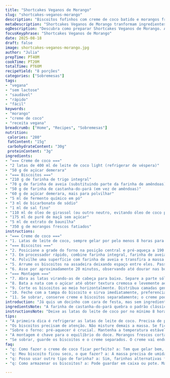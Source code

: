 ```yaml
---
title: "Shortcakes Veganos de Morango"
slug: "shortcakes-veganos-morango"
description: "Biscoitos fofinhos com creme de coco batido e morangos frescos, sem ingredientes de origem animal nem lactose. A massa tem toque de farinha de aveia para textura leve e farinha de amêndoas substituída por farinha de castanha-do-pará. O creme usa leite de coco com menos gordura e açúcar demerara, evitando excesso de doçura. A montagem traz contraste de texturas e frescor das frutas. Uma variação que exige atenção ao ponto da massa, dispensando ovos e laticínios, mantendo a leveza e sabor marcante dos morangos maduros. Técnica simples, ideal pra quem curte cozinha prática com toque gourmet."
metaDescription: "Shortcakes Veganos de Morango tranformam ingredientes simples em sabor puro e textura leve. Perfeitos para quem busca um doce sem culpa."
ogDescription: "Descubra como preparar Shortcakes Veganos de Morango. A combinação de morangos frescos com creme de coco é irresistível."
focusKeyphrase: "Shortcakes Veganos de Morango"
date: 2025-08-18
draft: false
image: shortcakes-veganos-morango.jpg
author: "Julia"
prepTime: PT40M
cookTime: PT20M
totalTime: PT60M
recipeYield: "8 porções"
categories: ["Sobremesas"]
tags:
- "vegana"
- "sem lactose"
- "saudável"
- "rápido"
- "fácil"
keywords:
- "morango"
- "creme de coco"
- "receita vegana"
breadcrumb: ["Home", "Recipes", "Sobremesas"]
nutrition: 
 calories: "280"
 fatContent: "15g"
 carbohydrateContent: "30g"
 proteinContent: "3g"
ingredients:
- "=== Creme de coco ==="
- "2 latas de 400 ml de leite de coco light (refrigerar de véspera)"
- "50 g de açúcar demerara"
- "=== Biscoitos ==="
- "210 g de farinha de trigo integral"
- "70 g de farinha de aveia (substituindo parte da farinha de amêndoas)"
- "50 g de farinha de castanha-do-pará (em vez de amêndoas)"
- "60 g de açúcar demerara, mais para polvilhar"
- "5 ml de fermento químico em pó"
- "3 ml de bicarbonato de sódio"
- "1 ml de sal fino"
- "110 ml de óleo de girassol (ou outro neutro, evitando óleo de coco por sabor forte)"
- "175 ml de purê de maçã sem açúcar"
- "5 ml de extrato de baunilha"
- "350 g de morangos frescos fatiados"
instructions:
- "=== Creme de coco ==="
- "1. Latas de leite de coco, sempre gelar por pelo menos 8 horas para firmar a gordura. Nada de sacudir antes! Refrigerar em pé e usar na sequência."
- "=== Biscoitos ==="
- "2. Posicione a grade do forno na posição central e pré-aqueça a 190 °C. Forre a assadeira com papel manteiga ou tapete de silicone - evita colar e queima."
- "3. Em processador rápido, combine farinha integral, farinha de aveia, farinha de castanha, açúcar, fermento, bicarbonato e sal. Misture até uniforme. Adicione óleo, purê de maçã e baunilha. Pulse em intervalos curtinhos até umedecer toda a farinha – deve formar uma massa macia, um pouco grudenta, não seca."
- "4. Polvilhe uma superfície com farinha de aveia e transfira a massa. Modele um retângulo com cerca de 4 cm de altura; corte em 8 quadrados iguais. Forme cada pedaço em bolinhas levemente achatadas, mexa o mínimo possível para não endurecer."
- "5. Arrume os biscoitos na assadeira deixando espaço entre eles. Passe um leve jato de água na superfície de cada um e cubra generosamente com açúcar demerara – isso ajuda a criar crosta brilhante e crocante."
- "6. Asse por aproximadamente 20 minutos, observando até dourar nas bordas e parte superior firme, sem rachaduras profundas. O som ao bater com dedo deve ser sutilmente oco. Retire e deixe esfriar completamente no forno desligado com a porta entreaberta para evitar choque térmico."
- "=== Montagem ==="
- "7. Abra as latas virando-as de cabeça para baixo. Separe a parte sólida do leite de coco (a nata) do líquido, guardando o líquido para outro uso, tipo smoothies."
- "8. Bata a nata com o açúcar até obter textura cremosa e levemente aerada, parecendo chantilly. Reserve na geladeira até o momento do uso para manter frescor e textura."
- "9. Corte os biscoitos ao meio horizontalmente. Distribua camadas generosas de morangos sobre a base. Por cima, coloque o creme de coco batido com colheradas abundantes - não economize, o contraste é chave."
- "10. Feche com a tampa do biscoito e sirva imediatamente, preferencialmente em temperatura ambiente para o sabor dos morangos se sobressair."
- "11. Se sobrar, conserve creme e biscoitos separadamente; o creme pode endurecer na geladeira, bata novamente antes de servir."
introduction: "Já quis um docinho com cara de festa, mas sem ingredientes de origem animal? Sou fã das combinações simples que não perdem a graça. Morango com creme de coco é clássica, só que arroz de gringo com farinha de amêndoas costuma sair caro e pesado demais. Foi aqui que inventei de substituir parte da farinha por aveia e castanha-do-pará; textura perfeita, sabor na medida. A doçura fica controlada pelo açúcar demerara, que evita melar a massa. O segredo está também no tempo no forno e na temperatura do leite de coco. Morangos frescos equilibram tudo com acidez e frescor. Testa meu jeito, você vira fã do bolinho que não pesa e ainda dá aquele gostinho de lembrança."
ingredientsNote: "A farinha de castanha-do-pará quebra o padrão clássico mas traz um sabor terroso que combina bem com o coco e o morango. Se não achar, pode usar farinha de castanha de caju ou até castanhas trituradas finamente. Prefira o açúcar demerara ao refinado para uma textura mais granulada que cria crosta no topo dos biscoitos. Purê de maçã não só adiciona umidade na massa como substitui o ovo, dando liga e maciez. Óleo de girassol é neutro e evita o aroma característico do óleo de coco; porém, quem curte o sabor pode usar o óleo de coco, só cuidado para não exagerar e ficar enjoativo. A baunilha é fundamental para equilibrar e dar aquele ar artesanal ao biscoito."
instructionsNote: "Deixe as latas do leite de coco por no mínimo 8 horas na geladeira; nada de tentar acelerar tremendo ou congelando, isso queimei em tentativas pasadas e o creme separou feio. Na massa, misture só o suficiente para que o óleo e o purê envolvam a farinha. Massa seca endurece o biscoito, massa muito úmida vira um pão. A dica é assistir a cor: quando o biscoito dourar levemente e criar superfície firme, já está na medida. Pincelar água na massa ajuda a grudar o açúcar e formar aquela crosta gostosa com textura. No frio, o creme de coco endurece rápido; mantenha gelado até uso, batendo pouco antes para recuperar leveza. Montar na hora é essencial para evitar que o biscoito umedeça e perca crocância."
tips:
- "A primeira dica é refrigerar as latas de leite de coco. Precisa de pelo menos 8 horas. Nada de apressar colocando no congelador. Isso pode separar o creme, deixando ruim para montar o prato. Refrigerar em pé é importante. A parte sólida do leite é o que vai fazer o creme."
- "Os biscoitos precisam de atenção. Não misture demais a massa. Se ficar seca, vai endurecer. Um truque é fazer bolinhas levemente achatadas em vez de mexer muito. Quer crocantes? Polvilhar açúcar demerara na superfície é uma boa. Ajuda a criar crosta ao assar. E não esqueça de deixar espaço entre os biscoitos na assadeira."
- "Sobre o forno: pré-aquecer é crucial. Mantenha a temperatura estável. Fique de olho. Quando as bordas começarem a dourar e a parte de cima estiver firme, é hora de tirar. Quer ajudar a esfriar? Deixe a porta entreaberta com os biscoitos lá dentro. Assim evita choque térmico que pode estragar a textura."
- "A montagem é chave para o equilíbrio do doce. Morangos frescos cortados dão a acidez ideal. Não economize no creme de coco. Ele precisa ser generoso para contrastar com os biscoitos. Sirva na hora. Assim garante a crocância. O biscoito absorve umidade se esperar muito."
- "Se sobrar, guarde os biscoitos e o creme separados. O creme vai endurecer na geladeira. Antes de servir, bata de novo para recuperar a leveza. Pode usar o que sobrou em smoothies. Aproveitar tudo é sempre bom. Olha só: a castanha-do-pará substitui bem a amêndoa se não achou. É prático."
faq:
- "q: Como fazer o creme de coco ficar perfeito? a: Tem que gelar bem, 8 horas. Use a parte sólida. Na hora de bater, não esquece de adicionar açúcar até ficar cremoso. Senão não vai funcionar."
- "q: Meu biscoito ficou seco, o que fazer? a: A massa precisa de umidade. Se secar, controlar a mistura. Assar o tempo certo. Olhar a cor é essencial. Dourou nas bordas, pode tirar."
- "q: Posso usar outro tipo de farinha? a: Sim, farinhas alternativas funcionam. Castanha de caju é uma boa opção. Mas não exagere no uso, pode afetar a textura final."
- "q: Como armazenar os biscoitos? a: Pode guardar em caixa ou pote. Mantenha o creme separado. Evita que tudo fique molhado. Assim cachorrinho crocante dura mais tempo. Para o creme, bater antes é fundamental."

---
```

